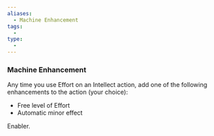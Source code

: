 ```yaml
---
aliases:
  - Machine Enhancement
tags:
  - 
type:
  - 
---
```

### Machine Enhancement

Any time you use Effort on an Intellect action, add one of the following enhancements to the action (your choice):

-   Free level of Effort
-   Automatic minor effect

Enabler.